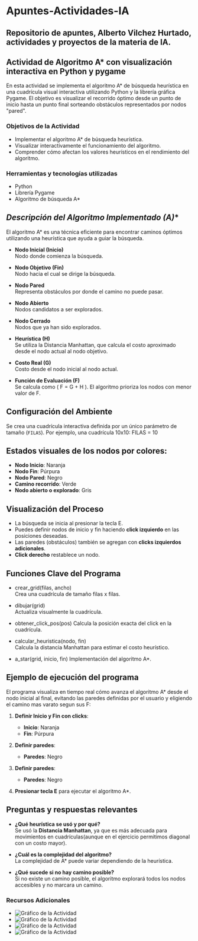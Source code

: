 # Apuntes-Actividades-IA
Repositorio de apuntes, Alberto Vilchez Hurtado, actividades y proyectos de la materia de IA.
---

## Actividad de Algoritmo A* con visualización interactiva en Python y pygame

En esta actividad se implementa el algoritmo A* de búsqueda heurística en una cuadrícula visual interactiva utilizando Python y la librería gráfica Pygame. El objetivo es visualizar el recorrido óptimo desde un punto de inicio hasta un punto final sorteando obstáculos representados por nodos "pared".

### **Objetivos de la Actividad**

- Implementar el algoritmo A* de búsqueda heurística.
- Visualizar interactivamente el funcionamiento del algoritmo.
- Comprender cómo afectan los valores heurísticos en el rendimiento del algoritmo.

### **Herramientas y tecnologías utilizadas**

- Python
- Librería Pygame
- Algoritmo de búsqueda A*

## **Descripción del Algoritmo Implementado (A*)**

El algoritmo A* es una técnica eficiente para encontrar caminos óptimos utilizando una heurística que ayuda a guiar la búsqueda.

- **Nodo Inicial (Inicio)**  
  Nodo donde comienza la búsqueda.

- **Nodo Objetivo (Fin)**  
  Nodo hacia el cual se dirige la búsqueda.

- **Nodo Pared**  
  Representa obstáculos por donde el camino no puede pasar.

- **Nodo Abierto**  
  Nodos candidatos a ser explorados.

- **Nodo Cerrado**  
  Nodos que ya han sido explorados.

- **Heurística (H)**  
  Se utiliza la Distancia Manhattan, que calcula el costo aproximado desde el nodo actual al nodo objetivo.

- **Costo Real (G)**  
  Costo desde el nodo inicial al nodo actual.

- **Función de Evaluación (F)**  
  Se calcula como \( F = G + H \). El algoritmo prioriza los nodos con menor valor de F.

## **Configuración del Ambiente**

Se crea una cuadrícula interactiva definida por un único parámetro de tamaño (`FILAS`). Por ejemplo, una cuadrícula 10x10:
FILAS = 10

## Estados visuales de los nodos por colores:

- **Nodo Inicio**: Naranja  
- **Nodo Fin**: Púrpura  
- **Nodo Pared**: Negro  
- **Camino recorrido**: Verde  
- **Nodo abierto o explorado**: Gris  

## Visualización del Proceso

- La búsqueda se inicia al presionar la tecla E.  
- Puedes definir nodos de inicio y fin haciendo **click izquierdo** en las posiciones deseadas.  
- Las paredes (obstáculos) también se agregan con **clicks izquierdos adicionales**.  
- **Click derecho** restablece un nodo.

## Funciones Clave del Programa

- crear_grid(filas, ancho)  
  Crea una cuadrícula de tamaño filas x filas.

- dibujar(grid)  
  Actualiza visualmente la cuadrícula.

- obtener_click_pos(pos) 
  Calcula la posición exacta del click en la cuadrícula.

- calcular_heuristica(nodo, fin)  
  Calcula la distancia Manhattan para estimar el costo heurístico.

- a_star(grid, inicio, fin) 
  Implementación del algoritmo A*.

## Ejemplo de ejecución del programa

El programa visualiza en tiempo real cómo avanza el algoritmo A* desde el nodo inicial al final, evitando las paredes definidas por el usuario y eligiendo el camino mas varato segun sus F:

1. **Definir Inicio y Fin con clicks**:
   - **Inicio**: Naranja  
   - **Fin**: Púrpura  

2. **Definir paredes**:
   - **Paredes**: Negro  

3. **Definir paredes**:
   - **Paredes**: Negro  

4. **Presionar tecla E** para ejecutar el algoritmo A*.

## Preguntas y respuestas relevantes

- **¿Qué heurística se usó y por qué?**  
  Se usó la **Distancia Manhattan**, ya que es más adecuada para movimientos en cuadrículas(aunque en el ejercicio permitimos diagonal con un costo mayor).

- **¿Cuál es la complejidad del algoritmo?**  
  La complejidad de A* puede variar dependiendo de la heurística.

- **¿Qué sucede si no hay camino posible?**  
  Si no existe un camino posible, el algoritmo explorará todos los nodos accesibles y no marcara un camino.

### Recursos Adicionales

- ![Gráfico de la Actividad](uno.jpg)
- ![Gráfico de la Actividad](dos.jpg)
- ![Gráfico de la Actividad](tres.jpg)
- ![Gráfico de la Actividad](cuatro.jpg)